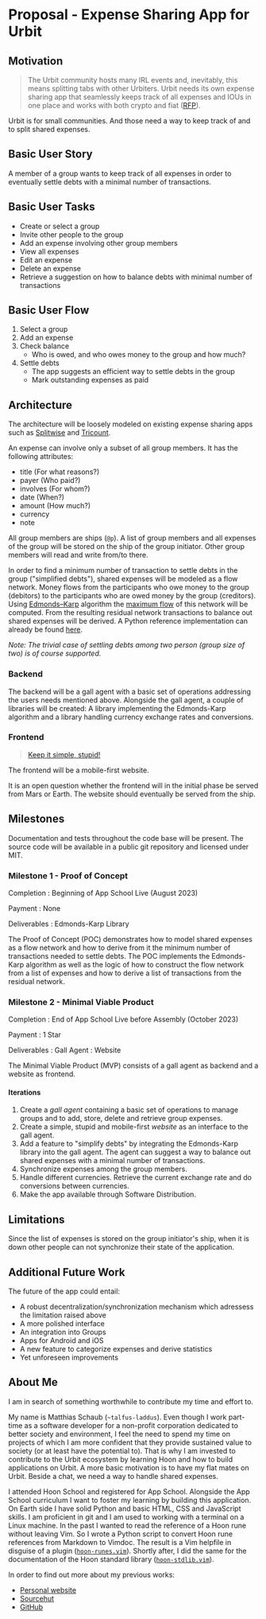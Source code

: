 # Proposal - Expense Sharing App for Urbit

## Motivation

> The Urbit community hosts many IRL events and, inevitably, this means splitting tabs
with other Urbiters. Urbit needs its own expense sharing app that seamlessly keeps
track of all expenses and IOUs in one place and works with both crypto and fiat
([RFP](https://urbit.org/grants/splitwise)).

Urbit is for small communities. And those need a way to keep track of and to split
shared expenses.

## Basic User Story

A member of a group wants to keep track of all expenses in order to eventually settle
debts with a minimal number of transactions.

## Basic User Tasks

- Create or select a group
- Invite other people to the group
- Add an expense involving other group members
- View all expenses
- Edit an expense
- Delete an expense
- Retrieve a suggestion on how to balance debts with minimal number of transactions

## Basic User Flow

1. Select a group
2. Add an expense
3. Check balance
    - Who is owed, and who owes money to the group and how much?
4. Settle debts
    - The app suggests an efficient way to settle debts in the group
    - Mark outstanding expenses as paid

## Architecture

The architecture will be loosely modeled on existing expense sharing apps such as
[Splitwise](https://www.splitwise.com/) and [Tricount](https://www.tricount.com/).

An expense can involve only a subset of all group members. It has the following attributes:
- title (For what reasons?)
- payer (Who paid?)
- involves (For whom?)
- date (When?)
- amount (How much?)
- currency
- note

All group members are ships (`@p`). A list of group members and all expenses of the
group will be stored on the ship of the group initiator. Other group members will read
and write from/to there.

In order to find a minimum number of transaction to settle debts in the group
("simplified debts"), shared expenses will be modeled as a flow network. Money flows
from the participants who owe money to the group (debitors) to the participants who are
owed money by the group (creditors). Using
[Edmonds–Karp](https://en.wikipedia.org/wiki/Edmonds%E2%80%93Karp_algorithm) algorithm
the [maximum flow](https://en.wikipedia.org/wiki/Maximum_flow_problem) of this network
will be computed. From the resulting residual network transactions to balance out shared
expenses will be derived. A Python reference implementation can already be found
[here](https://git.sr.ht/~talfus-laddus/splt-exps-py).

*Note: The trivial case of settling debts among two person (group size of two) is
of course supported.*

### Backend

The backend will be a gall agent with a basic set of operations addressing the users
needs mentioned above. Alongside the gall agent, a couple of libraries will be created: A
library implementing the Edmonds-Karp algorithm and a library handling currency exchange
rates and conversions.

### Frontend

> [Keep it simple, stupid!](https://en.wikipedia.org/wiki/KISS_principle)

The frontend will be a mobile-first website.

It is an open question whether the frontend will in the initial phase be served from
Mars or Earth. The website should eventually be served from the ship.

## Milestones

Documentation and tests throughout the code base will be present. The source code will
be available in a public git repository and licensed under MIT.

### Milestone 1 - Proof of Concept

Completion
: Beginning of App School Live (August 2023)

Payment
: None

Deliverables
: Edmonds-Karp Library

The Proof of Concept (POC) demonstrates how to model shared expenses as a flow network
and how to derive from it the minimum number of transactions needed to settle debts.
The POC implements the Edmonds-Karp algorithm as well as the logic of how to
construct the flow network from a list of expenses and how to derive a list of
transactions from the residual network.

### Milestone 2 - Minimal Viable Product

Completion
: End of App School Live before Assembly (October 2023)

Payment
: 1 Star

Deliverables
: Gall Agent
: Website

The Minimal Viable Product (MVP) consists of a gall agent as backend and a website as
frontend.

#### Iterations

1. Create a *gall agent* containing a basic set of operations to manage
   groups and to add, store, delete and retrieve group expenses.
2. Create a simple, stupid and mobile-first *website* as an interface to the
   gall agent.
3. Add a feature to "simplify debts" by integrating the Edmonds-Karp library into the
   gall agent. The agent can suggest a way to balance out shared expenses with a minimal
   number of transactions.
4. Synchronize expenses among the group members.
5. Handle different currencies. Retrieve the current exchange rate and do conversions
   between currencies.
6. Make the app available through Software Distribution.

## Limitations

Since the list of expenses is stored on the group initiator's ship, when it is down
other people can not synchronize their state of the application.

## Additional Future Work

The future of the app could entail:
- A robust decentralization/synchronization mechanism which adressess the limitation
  raised above
- A more polished interface
- An integration into Groups
- Apps for Android and iOS
- A new feature to categorize expenses and derive statistics
- Yet unforeseen improvements

## About Me

I am in search of something worthwhile to contribute my time and effort to.

My name is Matthias Schaub (`~talfus-laddus`). Even though I work part-time as a
software developer for a non-profit corporation dedicated to better society and
environment, I feel the need to spend my time on projects of which I am more confident
that they provide sustained value to society (or at least have the potential to). That
is why I am invested to contribute to the Urbit ecosystem by learning Hoon and how to
build applications on Urbit. A more basic motivation is to have my flat mates on Urbit.
Beside a chat, we need a way to handle shared expenses.

I attended Hoon School and registered for App School. Alongside the App School
curriculum I want to foster my learning by building this application. On Earth side I
have solid Python and basic HTML, CSS and JavaScript skills. I am proficient in git and
I am used to working with a terminal on a Linux machine. In the past I wanted to read
the reference of a Hoon rune without leaving Vim. So I wrote a Python script to convert
Hoon rune references from Markdown to Vimdoc. The result is a Vim helpfile in disguise
of a plugin ([`hoon-runes.vim`](https://git.sr.ht/~talfus-laddus/hoon-runes.vim)).
Shortly after, I did the same for the documentation of the Hoon standard library
([`hoon-stdlib.vim`](https://git.sr.ht/~talfus-laddus/hoon-stdlib.vim)).

In order to find out more about my previous works:

- [Personal website](https://talfus-laddus.de/)
- [Sourcehut](https://git.sr.ht/~talfus-laddus)
- [GitHub](https://github.com/matthiasschaub)
